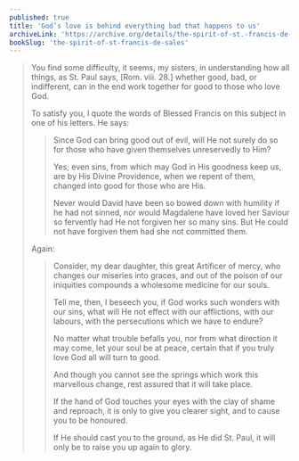 ```yaml
---
published: true
title: 'God’s love is behind everything bad that happens to us'
archiveLink: 'https://archive.org/details/the-spirit-of-st.-francis-de-sales/page/57?view=theater'
bookSlug: 'the-spirit-of-st-francis-de-sales'
---
```


> You find some difficulty, it seems, my sisters, in understanding how all things, as St. Paul says, [Rom. viii. 28.] whether good, bad, or indifferent, can in the end work together for good to those who love God.
>
> To satisfy you, I quote the words of Blessed Francis on this subject in one of his letters. He says:
>
>> Since God can bring good out of evil, will He not surely do so for those who have given themselves unreservedly to Him?
>>
>> Yes; even sins, from which may God in His goodness keep us, are by His Divine Providence, when we repent of them, changed into good for those who are His.
>>
>> Never would David have been so bowed down with humility if he had not sinned, nor would Magdalene have loved her Saviour so fervently had He not forgiven her so many sins. But He could not have forgiven them had she not committed them.
>
> Again:
>
>> Consider, my dear daughter, this great Artificer of mercy, who changes our miseries into graces, and out of the poison of our iniquities compounds a wholesome medicine for our souls.
>>
>> Tell me, then, I beseech you, if God works such wonders with our sins, what will He not effect with our afflictions, with our labours, with the persecutions which we have to endure?
>>
>> No matter what trouble befalls you, nor from what direction it may come, let your soul be at peace, certain that if you truly love God all will turn to good.
>>
>> And though you cannot see the springs which work this marvellous change, rest assured that it will take place.
>>
>> If the hand of God touches your eyes with the clay of shame and reproach, it is only to give you clearer sight, and to cause you to be honoured.
>>
>> If He should cast you to the ground, as He did St. Paul, it will only be to raise you up again to glory.
